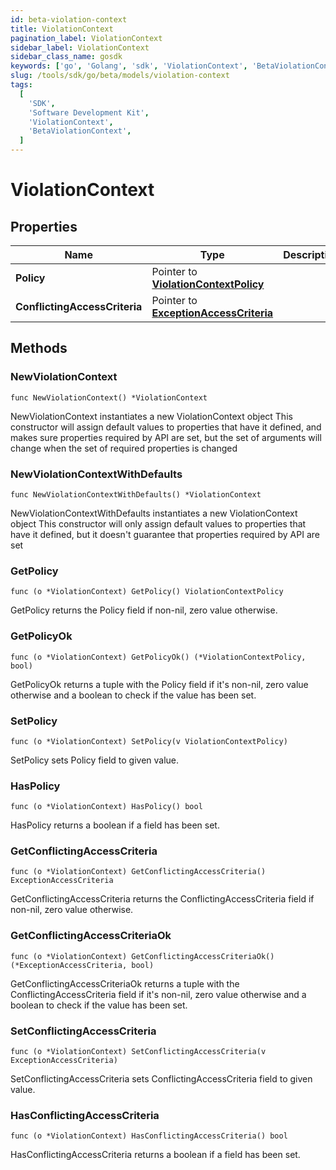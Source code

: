 ```yaml
---
id: beta-violation-context
title: ViolationContext
pagination_label: ViolationContext
sidebar_label: ViolationContext
sidebar_class_name: gosdk
keywords: ['go', 'Golang', 'sdk', 'ViolationContext', 'BetaViolationContext']
slug: /tools/sdk/go/beta/models/violation-context
tags:
  [
    'SDK',
    'Software Development Kit',
    'ViolationContext',
    'BetaViolationContext',
  ]
---
```


# ViolationContext

## Properties

| Name | Type | Description | Notes |
| --- | --- | --- | --- |
| **Policy** | Pointer to [**ViolationContextPolicy**](violation-context-policy) |  | [optional] |
| **ConflictingAccessCriteria** | Pointer to [**ExceptionAccessCriteria**](exception-access-criteria) |  | [optional] |

## Methods

### NewViolationContext

`func NewViolationContext() *ViolationContext`

NewViolationContext instantiates a new ViolationContext object This constructor will assign default values to properties that have it defined, and makes sure properties required by API are set, but the set of arguments will change when the set of required properties is changed

### NewViolationContextWithDefaults

`func NewViolationContextWithDefaults() *ViolationContext`

NewViolationContextWithDefaults instantiates a new ViolationContext object This constructor will only assign default values to properties that have it defined, but it doesn't guarantee that properties required by API are set

### GetPolicy

`func (o *ViolationContext) GetPolicy() ViolationContextPolicy`

GetPolicy returns the Policy field if non-nil, zero value otherwise.

### GetPolicyOk

`func (o *ViolationContext) GetPolicyOk() (*ViolationContextPolicy, bool)`

GetPolicyOk returns a tuple with the Policy field if it's non-nil, zero value otherwise and a boolean to check if the value has been set.

### SetPolicy

`func (o *ViolationContext) SetPolicy(v ViolationContextPolicy)`

SetPolicy sets Policy field to given value.

### HasPolicy

`func (o *ViolationContext) HasPolicy() bool`

HasPolicy returns a boolean if a field has been set.

### GetConflictingAccessCriteria

`func (o *ViolationContext) GetConflictingAccessCriteria() ExceptionAccessCriteria`

GetConflictingAccessCriteria returns the ConflictingAccessCriteria field if non-nil, zero value otherwise.

### GetConflictingAccessCriteriaOk

`func (o *ViolationContext) GetConflictingAccessCriteriaOk() (*ExceptionAccessCriteria, bool)`

GetConflictingAccessCriteriaOk returns a tuple with the ConflictingAccessCriteria field if it's non-nil, zero value otherwise and a boolean to check if the value has been set.

### SetConflictingAccessCriteria

`func (o *ViolationContext) SetConflictingAccessCriteria(v ExceptionAccessCriteria)`

SetConflictingAccessCriteria sets ConflictingAccessCriteria field to given value.

### HasConflictingAccessCriteria

`func (o *ViolationContext) HasConflictingAccessCriteria() bool`

HasConflictingAccessCriteria returns a boolean if a field has been set.
